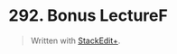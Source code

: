# 292. Bonus LectureF


> Written with [StackEdit+](https://stackedit.net/).



<!--stackedit_data:
eyJoaXN0b3J5IjpbOTc2MzYzMTY5LC0yMDU1MjcwMTIxXX0=
-->